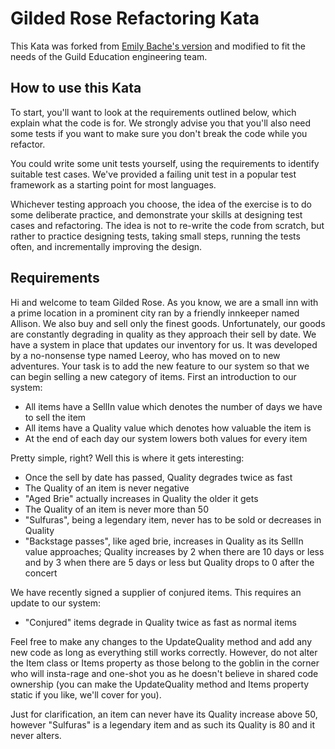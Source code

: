 # Gilded Rose Refactoring Kata

This Kata was forked from [Emily Bache's version](https://github.com/emilybache/GildedRose-Refactoring-Kata) and modified to fit the needs of the Guild Education engineering team.

## How to use this Kata

To start, you'll want to look at the requirements outlined below, which explain what the code is for. We strongly advise you that you'll also need some tests if you want to make sure you don't break the code while you refactor.

You could write some unit tests yourself, using the requirements to identify suitable test cases. We've provided a failing unit test in a popular test framework as a starting point for most languages.

Whichever testing approach you choose, the idea of the exercise is to do some deliberate practice, and demonstrate your skills at designing test cases and refactoring. The idea is not to re-write the code from scratch, but rather to practice designing tests, taking small steps, running the tests often, and incrementally improving the design.

## Requirements

Hi and welcome to team Gilded Rose. As you know, we are a small inn with a prime location in a
prominent city ran by a friendly innkeeper named Allison. We also buy and sell only the finest goods.
Unfortunately, our goods are constantly degrading in quality as they approach their sell by date. We
have a system in place that updates our inventory for us. It was developed by a no-nonsense type named
Leeroy, who has moved on to new adventures. Your task is to add the new feature to our system so that
we can begin selling a new category of items. First an introduction to our system:

- All items have a SellIn value which denotes the number of days we have to sell the item
- All items have a Quality value which denotes how valuable the item is
- At the end of each day our system lowers both values for every item

Pretty simple, right? Well this is where it gets interesting:

- Once the sell by date has passed, Quality degrades twice as fast
- The Quality of an item is never negative
- "Aged Brie" actually increases in Quality the older it gets
- The Quality of an item is never more than 50
- "Sulfuras", being a legendary item, never has to be sold or decreases in Quality
- "Backstage passes", like aged brie, increases in Quality as its SellIn value approaches; Quality increases by 2 when there are 10 days or less and by 3 when there are 5 days or less but Quality drops to 0 after the concert

We have recently signed a supplier of conjured items. This requires an update to our system:

- "Conjured" items degrade in Quality twice as fast as normal items

Feel free to make any changes to the UpdateQuality method and add any new code as long as everything
still works correctly. However, do not alter the Item class or Items property as those belong to the
goblin in the corner who will insta-rage and one-shot you as he doesn't believe in shared code
ownership (you can make the UpdateQuality method and Items property static if you like, we'll cover
for you).

Just for clarification, an item can never have its Quality increase above 50, however "Sulfuras" is a
legendary item and as such its Quality is 80 and it never alters.

